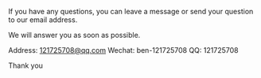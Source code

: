 If you have any questions, you can leave a message or send your question to our email address.

We will answer you as soon as possible.

Address: 121725708@qq.com
Wechat: ben-121725708
QQ: 121725708

Thank you

